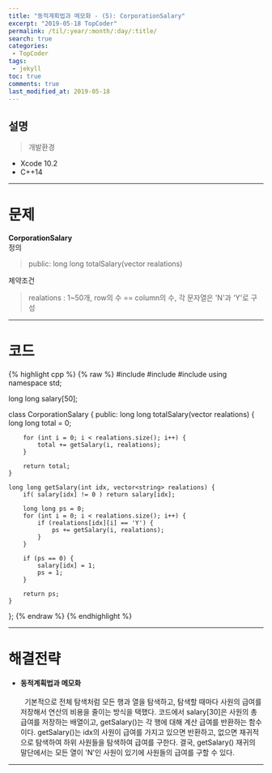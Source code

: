 ```yaml
---
title: "동적계획법과 메모화 - (5): CorporationSalary"
excerpt: "2019-05-18 TopCoder"
permalink: /til/:year/:month/:day/:title/
search: true
categories:
 - TopCoder
tags:
 - jekyll
toc: true
comments: true
last_modified_at: 2019-05-18
---
```


## 설명
> 개발환경
- Xcode 10.2
- C++14

---

# 문제

__CorporationSalary__  
정의  
 > public: long long totalSalary(vector <string> realations)  
 
제약조건  
 > realations : 1\~50개, row의 수 == column의 수, 각 문자열은 \'N\'과 \'Y\'로 구성

---

# 코드

{% highlight cpp %}
{% raw %}
#include <iostream>
#include <vector>
#include <string>
using namespace std;

long long salary[50];

class CorporationSalary {
public:
    long long totalSalary(vector <string> realations) {
        long long total = 0;
        
        for (int i = 0; i < realations.size(); i++) {
            total += getSalary(i, realations);
        }
        
        return total;
    }
    
    long long getSalary(int idx, vector<string> realations) {
        if( salary[idx] != 0 ) return salary[idx];
        
        long long ps = 0;
        for (int i = 0; i < realations.size(); i++) {
            if (realations[idx][i] == 'Y') {
                ps += getSalary(i, realations);
            }
        }
        
        if (ps == 0) {
            salary[idx] = 1;
            ps = 1;
        }
        
        return ps;
    }
};
{% endraw %}
{% endhighlight %}

--- 

# 해결전략

- **동적계획법과 메모화**  
<br>&nbsp; 기본적으로 전체 탐색처럼 모든 행과 열을 탐색하고, 탐색할 때마다 사원의 급여를 저장해서 연산의 비용을 줄이는 방식을 택했다. 코드에서 salary[30]은 사원의 총 급여를 저장하는 배열이고, getSalary()는 각 행에 대해 계산 급여를 반환하는 함수이다. 
getSalary()는 idx의 사원이 급여를 가지고 있으면 반환하고, 없으면 재귀적으로 탐색하여 하위 사원들을 탐색하여 급여를 구한다. 결국, getSalary() 재귀의 말단에서는 모든 열이 \'N\'인 사원이 있기에 사원들의 급여를 구할 수 있다.

 ---
 
